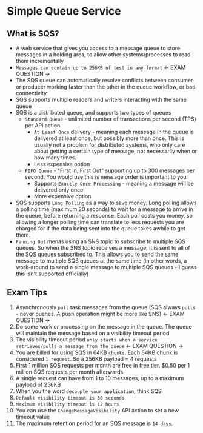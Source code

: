 # Simple Queue Service

## What is SQS?

- A web service that gives you access to a message queue to store messages in a holding area, to allow other systems/processes to read them incrementally
- `Messages can contain up to 256KB of test in any format` <- EXAM QUESTION ->
- The SQS queue can automatically resolve conflicts between consumer or producer working faster than the other in the queue workflow, or bad connectivity
- SQS supports multiple readers and writers interacting with the same queue
- SQS is a distributed queue, and supports two types of queues
    - `Standard Queue` - unlimited number of transactions per second (TPS) per API action
        - `At Least Once` delivery - meaning each message in the queue is delivered at least once, but possibly more than once. This is usually not a problem for distributed systems, who only care about getting a certain type of message, not necessarily when or how many times.
        - Less expensive option
    - `FIFO Queue` - "First in, First Out" supporting up to 300 messages per second. You would use this is message order is important to you
        - Supports `Exactly Once Processing` - meaning a message will be delivered only once
        - More expensive option
- SQS supports `Long Polling` as a way to save money. Long polling allows a polling time (maximum 20 seconds) to wait for a message to arrive in the queue, before returning a response. Each poll costs you money, so allowing a longer polling time can translate to less requests you are charged for if the data being sent into the queue takes awhile to get there.
- `Fanning Out` menas using an SNS topic to subscribe to multiple SQS queues. So when the SNS topic receives a message, it is sent to all of the SQS queues subscribed to. This allows you to send the same message to multiple SQS queues at the same time (in other words, a work-around to send a single message to multiple SQS queues - I guess this isn't supported officially)

## Exam Tips

1. Asynchronously `pull` task messages from the queue (SQS always `pulls` - never pushes. A push operation might be more like SNS) <- EXAM QUESTION ->
2. Do some work or processing on the message in the queue. The queue will maintain the message based on a visibility timeout period
3. The visibility timeout period `only starts when a service retrieves/pulls a message from the queue` <- EXAM QUESTION ->
4. You are billed for using SQS in 64KB `chunks`. Each 64KB chunk is considered `1 request`. So a 256KB payload = 4 requests
5. First 1 million SQS requests per month are free in free tier. $0.50 per 1 million SQS requests per month afterwards
6. A single request can have from 1 to 10 messages, up to a maximum payload of 256KB
7. When you the word `decouple your application`, think SQS
8. `Default visibility timeout is 30 seconds`
9. `Maximum visibility timeout is 12 hours`
10. You can use the `ChangeMessageVisibility` API action to set a new timeout value
11. The maximum retention period for an SQS message is `14 days`.